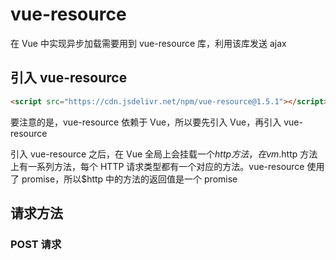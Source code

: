 # vue-resource

在 Vue 中实现异步加载需要用到 vue-resource 库，利用该库发送 ajax

## 引入 vue-resource

```html
<script src="https://cdn.jsdelivr.net/npm/vue-resource@1.5.1"></script>
```

要注意的是，vue-resource 依赖于 Vue，所以要先引入 Vue，再引入 vue-resource

引入 vue-resource 之后，在 Vue 全局上会挂载一个$http方法，在vm.$http 方法上有一系列方法，每个 HTTP 请求类型都有一个对应的方法。vue-resource 使用了 promise，所以$http 中的方法的返回值是一个 promise

## 请求方法

### POST 请求
